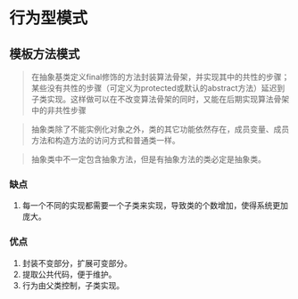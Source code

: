 # 行为型模式
## 模板方法模式
> 在抽象基类定义final修饰的方法封装算法骨架，并实现其中的共性的步骤；某些没有共性的步骤（可定义为protected或默认的abstract方法）延迟到子类实现。这样做可以在不改变算法骨架的同时，又能在后期实现算法骨架中的非共性步骤

> 抽象类除了不能实例化对象之外，类的其它功能依然存在，成员变量、成员方法和构造方法的访问方式和普通类一样。

> 抽象类中不一定包含抽象方法，但是有抽象方法的类必定是抽象类。

### 缺点
1. 每一个不同的实现都需要一个子类来实现，导致类的个数增加，使得系统更加庞大。

### 优点
1. 封装不变部分，扩展可变部分。
2. 提取公共代码，便于维护。
3. 行为由父类控制，子类实现。